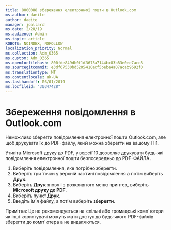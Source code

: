 ```yaml
---
title: 8000088 збереження електронної пошти в Outlook.com
ms.author: daeite
author: daeite
manager: joallard
ms.date: 2/28/19
ms.audience: Admin
ms.topic: article
ROBOTS: NOINDEX, NOFOLLOW
localization_priority: Normal
ms.collection: Adm_O365
ms.custom: Adm_O365
ms.openlocfilehash: 800fde849db0f1d3673a7144bc83b83e0ee7ace8
ms.sourcegitcommit: e3df67530bd5205410acf5beba4a07acab9692f0
ms.translationtype: MT
ms.contentlocale: uk-UA
ms.lasthandoff: 03/01/2019
ms.locfileid: "30347428"
---
```

# <a name="saving-messages-in-outlookcom"></a>Збереження повідомлення в Outlook.com

Неможливо зберегти повідомлення електронної пошти Outlook.com, але щоб друкувати їх до PDF-файлу, який можна зберегти на вашому ПК.

Утиліта Microsoft друку до PDF, у версії 10 дозволяє друкувати будь-які повідомлення електронної пошти безпосередньо до PDF-ФАЙЛА.

1. Виберіть повідомлення, яке потрібно зберегти.
2. Виберіть три точки у верхній частині повідомлення а потім виберіть **Друк**.
3. Виберіть **Друк** знову і з розкривного меню принтер, виберіть **Microsoft друку до PDF**.
4. Виберіть пункт **Друк**.
5. Введіть ім'я файлу, а потім виберіть **зберегти**.

Примітка: Це не рекомендується на спільні або громадські комп'ютери як інші користувачі можуть мати доступ до будь-якого PDF-файлів зберегти до комп'ютера а не видаляються.